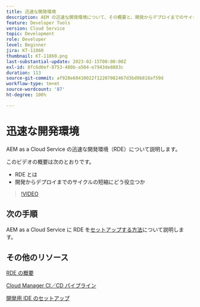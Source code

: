 ```yaml
---
title: 迅速な開発環境
description: AEM の迅速な開発環境について、その概要と、開発からデプロイまでのサイクルの短縮にどう役立つかを説明します。
feature: Developer Tools
version: Cloud Service
topic: Development
role: Developer
level: Beginner
jira: KT-11860
thumbnail: KT-11860.png
last-substantial-update: 2023-02-15T00:00:00Z
exl-id: 8fc6d0ef-8753-480b-a504-e7943de8883c
duration: 113
source-git-commit: af928e60410022f12207082467d3bd9b818af59d
workflow-type: tm+mt
source-wordcount: '87'
ht-degree: 100%

---
```


# 迅速な開発環境

AEM as a Cloud Service の迅速な開発環境（RDE）について説明します。

このビデオの概要は次のとおりです。

- RDE とは
- 開発からデプロイまでのサイクルの短縮にどう役立つか

>[!VIDEO](https://video.tv.adobe.com/v/3414128?quality=12&learn=on)

## 次の手順

AEM as a Cloud Service に RDE を[セットアップする方法](./how-to-setup.md)について説明します。

## その他のリソース

[RDE の概要](https://experienceleague.adobe.com/docs/experience-manager-cloud-service/content/implementing/developing/rapid-development-environments.html?lang=ja#introduction)

[Cloud Manager CI／CD パイプライン](https://experienceleague.adobe.com/docs/experience-manager-cloud-service/content/implementing/using-cloud-manager/cicd-pipelines/introduction-ci-cd-pipelines.html?lang=ja)

[開発用 IDE のセットアップ](https://experienceleague.adobe.com/docs/experience-manager-learn/cloud-service/local-development-environment-set-up/development-tools.html?lang=ja)
